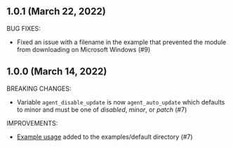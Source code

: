 ## 1.0.1 (March 22, 2022)

BUG FIXES:
* Fixed an issue with a filename in the example that prevented the module from downloading on Microsoft Windows (#9)

## 1.0.0 (March 14, 2022)

BREAKING CHANGES:
* Variable `agent_disable_update` is now `agent_auto_update` which defaults to minor and must be one of *disabled*, *minor*, or *patch* (#7)

IMPROVEMENTS:
* [Example usage](examples/default/) added to the examples/default directory (#7)
